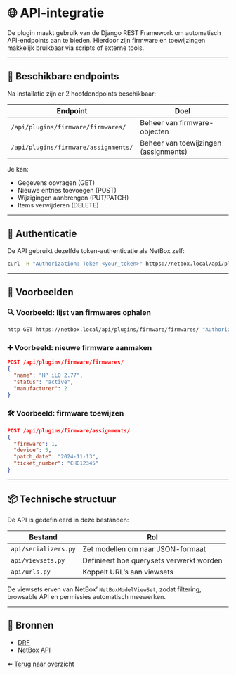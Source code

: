 # 🌐 API-integratie

De plugin maakt gebruik van de Django REST Framework om automatisch API-endpoints aan te bieden. Hierdoor zijn firmware en toewijzingen makkelijk bruikbaar via scripts of externe tools.

---

## 🔗 Beschikbare endpoints

Na installatie zijn er 2 hoofdendpoints beschikbaar:

| Endpoint                             | Doel                                  |
| ------------------------------------ | ------------------------------------- |
| `/api/plugins/firmware/firmwares/`   | Beheer van firmware-objecten          |
| `/api/plugins/firmware/assignments/` | Beheer van toewijzingen (assignments) |

Je kan:

* Gegevens opvragen (GET)
* Nieuwe entries toevoegen (POST)
* Wijzigingen aanbrengen (PUT/PATCH)
* Items verwijderen (DELETE)

---

## 🔐 Authenticatie

De API gebruikt dezelfde token-authenticatie als NetBox zelf:

```bash
curl -H "Authorization: Token <your_token>" https://netbox.local/api/plugins/firmware/firmwares/
```

---

## 🧰 Voorbeelden

### 🔍 Voorbeeld: lijst van firmwares ophalen

```bash
http GET https://netbox.local/api/plugins/firmware/firmwares/ "Authorization: Token <token>"
```

### ➕ Voorbeeld: nieuwe firmware aanmaken

```json
POST /api/plugins/firmware/firmwares/
{
  "name": "HP iLO 2.77",
  "status": "active",
  "manufacturer": 2
}
```

### 🛠️ Voorbeeld: firmware toewijzen

```json
POST /api/plugins/firmware/assignments/
{
  "firmware": 1,
  "device": 5,
  "patch_date": "2024-11-13",
  "ticket_number": "CHG12345"
}
```

---

## 📦 Technische structuur

De API is gedefinieerd in deze bestanden:

| Bestand              | Rol                                      |
| -------------------- | ---------------------------------------- |
| `api/serializers.py` | Zet modellen om naar JSON-formaat        |
| `api/viewsets.py`    | Definieert hoe querysets verwerkt worden |
| `api/urls.py`        | Koppelt URL’s aan viewsets               |

De viewsets erven van NetBox’ `NetBoxModelViewSet`, zodat filtering, browsable API en permissies automatisch meewerken.

---

## 🔗 Bronnen

* [DRF](https://www.django-rest-framework.org/)
* [NetBox API](https://docs.netbox.dev/en/stable/api/)

⬅️ [Terug naar overzicht](./index.md)
